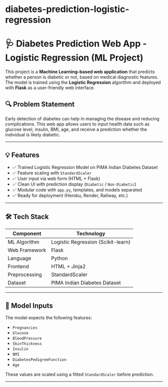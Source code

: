 # diabetes-prediction-logistic-regression

# 🩺 Diabetes Prediction Web App - Logistic Regression (ML Project)

This project is a **Machine Learning-based web application** that predicts whether a person is diabetic or not, based on medical diagnostic features. The model is trained using the **Logistic Regression** algorithm and deployed with **Flask** as a user-friendly web interface.



## 🔍 Problem Statement

Early detection of diabetes can help in managing the disease and reducing complications. This web app allows users to input health data such as glucose level, insulin, BMI, age, and receive a prediction whether the individual is likely diabetic.

---

## 💡 Features

- ✅ Trained Logistic Regression Model on PIMA Indian Diabetes Dataset
- ✅ Feature scaling with `StandardScaler`
- ✅ User input via web form (HTML + Flask)
- ✅ Clean UI with prediction display (`Diabetic` / `Non-Diabetic`)
- ✅ Modular code with `app.py`, templates, and models separated
- ✅ Ready for deployment (Heroku, Render, Railway, etc.)

---

## 🛠️ Tech Stack

| Component      | Technology           |
|----------------|----------------------|
| ML Algorithm   | Logistic Regression (Scikit-learn) |
| Web Framework  | Flask                |
| Language       | Python               |
| Frontend       | HTML + Jinja2        |
| Preprocessing  | StandardScaler       |
| Dataset        | PIMA Indian Diabetes Dataset |

---

## 🧠 Model Inputs

The model expects the following features:

- `Pregnancies`
- `Glucose`
- `BloodPressure`
- `SkinThickness`
- `Insulin`
- `BMI`
- `DiabetesPedigreeFunction`
- `Age`

These values are scaled using a fitted `StandardScaler` before prediction.

---



